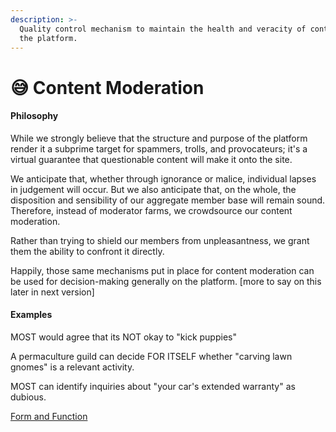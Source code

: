 ```yaml
---
description: >-
  Quality control mechanism to maintain the health and veracity of content on
  the platform.
---
```


# 😅 Content Moderation

#### Philosophy

While we strongly believe that the structure and purpose of the platform render it a subprime target for spammers, trolls, and provocateurs; it's a virtual guarantee that questionable content will make it onto the site.

We anticipate that, whether through ignorance or malice, individual lapses in judgement will occur. But we also anticipate that, on the whole, the disposition and sensibility of our aggregate member base will remain sound.  Therefore, instead of moderator farms, we crowdsource our content moderation.

Rather than trying to shield our members from unpleasantness, we grant them the ability to confront it directly.

Happily, those same mechanisms put in place for content moderation can be used for decision-making generally on the platform. \[more to say on this later in next version]

#### Examples

MOST would agree that its NOT okay to "kick puppies"

A permaculture guild can decide FOR ITSELF whether "carving lawn gnomes" is a relevant activity.

MOST can identify inquiries about "your car's extended warranty" as dubious.&#x20;

[Form and Function](../../blue-paper/content-moderation.md)
